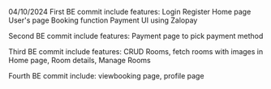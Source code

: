 04/10/2024
First BE commit include features:
Login
Register
Home page
User's page
Booking function
Payment UI using Zalopay

Second BE commit include features:
Payment page to pick payment method

Third BE commit include features:
CRUD Rooms, fetch rooms with images in Home page, Room details, Manage Rooms


Fourth BE commit include: viewbooking page, profile page